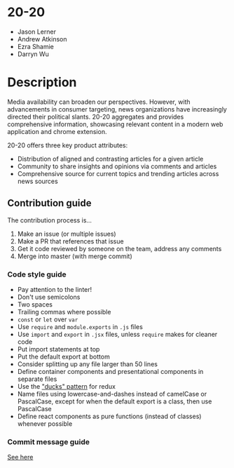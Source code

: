 # 20-20

- Jason Lerner
- Andrew Atkinson
- Ezra Shamie
- Darryn Wu

# Description

Media availability can broaden our perspectives. However, with advancements in consumer targeting, news organizations have increasingly directed their political slants. 20-20 aggregates and provides comprehensive information, showcasing relevant content in a modern web application and chrome extension.

20-20 offers three key product attributes:
- Distribution of aligned and contrasting articles for a given article
- Community to share insights and opinions via comments and articles
- Comprehensive source for current topics and trending articles across news sources


## Contribution guide

The contribution process is...

1. Make an issue (or multiple issues)
2. Make a PR that references that issue
3. Get it code reviewed by someone on the team, address any comments
4. Merge into master (with merge commit)

### Code style guide

- Pay attention to the linter!
- Don't use semicolons
- Two spaces
- Trailing commas where possible
- `const` or `let` over `var`
- Use `require` and `module.exports` in `.js` files
- Use `import` and `export` in `.jsx` files, unless `require` makes for cleaner code
- Put import statements at top
- Put the default export at bottom
- Consider splitting up any file larger than 50 lines
- Define container components and presentational components in separate files
- Use the ["ducks" pattern](https://github.com/erikras/ducks-modular-redux) for redux
- Name files using lowercase-and-dashes instead of camelCase or PascalCase, except for when the default export is a class, then use PascalCase
- Define react components as pure functions (instead of classes) whenever possible

### Commit message guide

[See here](https://seesparkbox.com/foundry/semantic_commit_messages)
